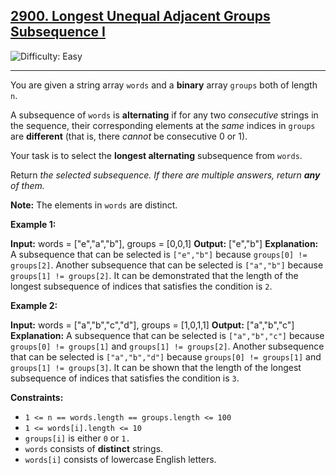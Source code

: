 ## [2900\. Longest Unequal Adjacent Groups Subsequence I](https://leetcode.com/problems/longest-unequal-adjacent-groups-subsequence-i)

![Difficulty: Easy](https://img.shields.io/badge/Difficulty-Easy-brightgreen)

---

You are given a string array `words` and a **binary** array `groups` both of length `n`.

A subsequence of `words` is **alternating** if for any two _consecutive_ strings in the sequence, their corresponding elements at the _same_ indices in `groups` are **different** (that is, there _cannot_ be consecutive 0 or 1).

Your task is to select the **longest alternating** subsequence from `words`.

Return _the selected subsequence. If there are multiple answers, return **any** of them._

**Note:** The elements in `words` are distinct.

**Example 1:**

**Input:** words = \["e","a","b"\], groups = \[0,0,1\]
**Output:** \["e","b"\]
**Explanation:** A subsequence that can be selected is `["e","b"]` because `groups[0] != groups[2]`. Another subsequence that can be selected is `["a","b"]` because `groups[1] != groups[2]`. It can be demonstrated that the length of the longest subsequence of indices that satisfies the condition is `2`.

**Example 2:**

**Input:** words = \["a","b","c","d"\], groups = \[1,0,1,1\]
**Output:** \["a","b","c"\]
**Explanation:** A subsequence that can be selected is `["a","b","c"]` because `groups[0] != groups[1]` and `groups[1] != groups[2]`. Another subsequence that can be selected is `["a","b","d"]` because `groups[0] != groups[1]` and `groups[1] != groups[3]`. It can be shown that the length of the longest subsequence of indices that satisfies the condition is `3`.

**Constraints:**

- `1 <= n == words.length == groups.length <= 100`
- `1 <= words[i].length <= 10`
- `groups[i]` is either `0` or `1.`
- `words` consists of **distinct** strings.
- `words[i]` consists of lowercase English letters.
